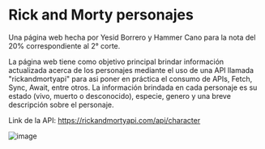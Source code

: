 # Rick and Morty personajes 
Una página web hecha por Yesid Borrero y Hammer Cano para la nota del 20% correspondiente al 2° corte.

La página web tiene como objetivo principal brindar información actualizada acerca de los personajes mediante el uso de una API llamada "rickandmortyapi" para asi poner en práctica el consumo de APIs, Fetch, Sync, Await, entre otros. La información brindada en cada personaje es su estado (vivo, muerto o desconocido), especie, genero y una breve descripción sobre el personaje.

Link de la API: https://rickandmortyapi.com/api/character

![image](https://github.com/Kiuvos/RickAndMorty_API/assets/130946313/2e19a1a8-07b2-411c-9e25-6458ba3bd018)

